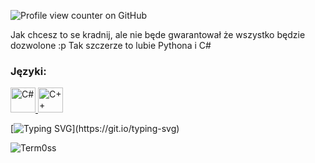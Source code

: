 ![Profile view counter on GitHub](https://komarev.com/ghpvc/?username=Term0ss&style=for-the-badge)

Jak chcesz to se kradnij, ale nie będe gwarantował że wszystko będzie dozwolone :p 
Tak szczerze to lubie Pythona i C#

<h3 align="left">Języki:</h3>  
<p align="left"> <a href="https://www.w3schools.com/cs/" target="_blank" rel="noreferrer"> 
            <img src="https://cdn.jsdelivr.net/gh/devicons/devicon@latest/icons/csharp/csharp-plain.svg" alt="C#" width=40 height=40/>
           </a> <a href="https://www.w3schools.com/css/" target="_blank" rel="noreferrer">
            <img src="https://cdn.jsdelivr.net/gh/devicons/devicon@latest/icons/cplusplus/cplusplus-plain.svg" alt="C++" width=40 height=40/> </a> 
          


[![Typing SVG](https://readme-typing-svg.demolab.com/?lines=Touch+some+grass.;You+monkey.;Wash+your+self.;)](https://git.io/typing-svg)

<p><img align="center" src="https://github-readme-stats.vercel.app/api/top-langs?username=Term0ss&show_icons=true&locale=en&layout=compact" alt="Term0ss" /></p>  
